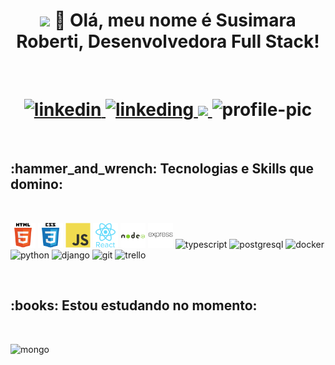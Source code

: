 <h1 align="center"><img src="https://i.giphy.com/media/KzJkzjggfGN5Py6nkT/200.webp" width="50"> 👋 Olá, meu nome é Susimara Roberti, Desenvolvedora Full Stack!</h1>

<br>

<h1 align="center">
<a href="https://www.linkedin.com/in/dev-susimararoberti/" target="_blank"> <img src="https://img.shields.io/badge/linkedin-%230077B5.svg?style=for-the-badge&logo=linkedin&logoColor=white" alt="linkedin"/> </a> 
<a href="https://portfolio-susimararoberti.vercel.app/" target="_blank"> <img src="https://img.shields.io/badge/Portfolio-%23000000.svg?style=for-the-badge&logo=firefox&logoColor=#800080" alt="linkeding"/> </a>
<a href="https://api.whatsapp.com/send?phone=5593992414546" target="_blank"> <img src="https://img.shields.io/badge/WhatsApp-25D366?style=for-the-badge&logo=whatsapp&logoColor=white"/> </a>
<img src="https://i.ibb.co/N1NNr7b/Perfil-link.png" alt="profile-pic" border="0" width=200px>
</h1>

<br>

<h2 align="left">:hammer_and_wrench: Tecnologias e Skills que domino:</h2>

<br>

<p align="left">
    <img src="https://raw.githubusercontent.com/devicons/devicon/master/icons/html5/html5-original-wordmark.svg" alt="html5" width="40" height="40"/>
    <img src="https://raw.githubusercontent.com/devicons/devicon/master/icons/css3/css3-original-wordmark.svg" alt="css3" width="40" height="40"/>
    <img src="https://raw.githubusercontent.com/devicons/devicon/master/icons/javascript/javascript-original.svg" alt="javascript" width="40" height="40"/>
    <img src="https://raw.githubusercontent.com/devicons/devicon/master/icons/react/react-original-wordmark.svg" alt="react" width="40" height="40"/>
    <img src="https://raw.githubusercontent.com/devicons/devicon/master/icons/nodejs/nodejs-original-wordmark.svg" alt="nodejs" width="40" height="40"/>
    <img src="https://raw.githubusercontent.com/devicons/devicon/master/icons/express/express-original-wordmark.svg" alt="express" width="40" height="40"/>
    <img src="https://upload.wikimedia.org/wikipedia/commons/4/4c/Typescript_logo_2020.svg" alt="typescript" width="40" height="40"/>    
    <img src="https://www.vectorlogo.zone/logos/postgresql/postgresql-ar21.svg" alt="postgresql" width="40" height="40"/>
    <img src="https://www.vectorlogo.zone/logos/docker/docker-icon.svg" alt="docker" width="40" height="40"/>
    <img src="https://www.vectorlogo.zone/logos/python/python-official.svg" alt="python" width="40" height="40"/>
    <img src="https://www.vectorlogo.zone/logos/djangoproject/djangoproject-ar21.svg" alt="django" width="40" height="40"/>
    <img src="https://www.vectorlogo.zone/logos/git-scm/git-scm-icon.svg" alt="git" width="40" height="40"/>
    <img src="https://www.vectorlogo.zone/logos/trello/trello-icon.svg" alt="trello" width="40" height="40"/>
     
</p>

<br>

<h2 align="left">:books: Estou estudando no momento:</h2>

<br>

<p align="left">
<img src="https://www.vectorlogo.zone/logos/mongodb/mongodb-ar21.svg" alt="mongo" width="45" height="45"/>

<br>
